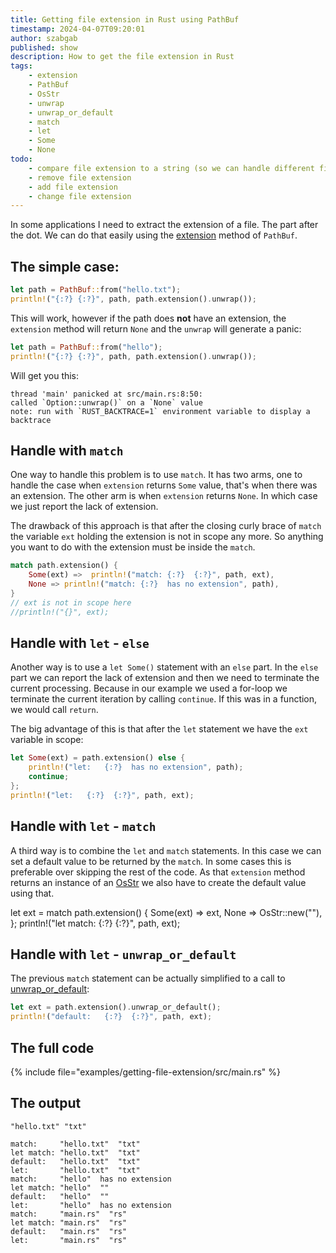 ```yaml
---
title: Getting file extension in Rust using PathBuf
timestamp: 2024-04-07T09:20:01
author: szabgab
published: show
description: How to get the file extension in Rust
tags:
    - extension
    - PathBuf
    - OsStr
    - unwrap
    - unwrap_or_default
    - match
    - let
    - Some
    - None
todo:
    - compare file extension to a string (so we can handle different file extensions in different ways, e.g. return content-type
    - remove file extension
    - add file extension
    - change file extension
---
```


In some applications I need to extract the extension of a file. The part after the dot. We can do that easily using the [extension](https://doc.rust-lang.org/std/path/struct.PathBuf.html#method.extension)
method of `PathBuf`.


## The simple case:

```rust
let path = PathBuf::from("hello.txt");
println!("{:?} {:?}", path, path.extension().unwrap());
```

This will work, however if the path does **not** have an extension, the `extension` method will return `None` and the `unwrap` will generate a panic:

```rust
let path = PathBuf::from("hello");
println!("{:?} {:?}", path, path.extension().unwrap());
```

Will get you this:

```
thread 'main' panicked at src/main.rs:8:50:
called `Option::unwrap()` on a `None` value
note: run with `RUST_BACKTRACE=1` environment variable to display a backtrace
```

## Handle with `match`

One way to handle this problem is to use `match`. It has two arms, one to handle the case when `extension` returns
`Some` value, that's when there was an extension. The other arm is when `extension` returns `None`. In which case
we just report the lack of extension.

The drawback of this approach is that after the closing curly brace of `match` the variable `ext` holding the extension
is not in scope any more. So anything you want to do with the extension must be inside the `match`.

```rust
match path.extension() {
    Some(ext) =>  println!("match: {:?}  {:?}", path, ext),
    None => println!("match: {:?}  has no extension", path),
}
// ext is not in scope here
//println!("{}", ext);
```

## Handle with `let` - `else`

Another way is to use a `let Some()` statement with an `else` part. In the `else` part
we can report the lack of extension and then we need to terminate the current processing.
Because in our example we used a for-loop we terminate the current iteration by calling `continue`.
If this was in a function, we would call `return`.

The big advantage of this is that after the `let` statement we have the `ext` variable in scope:


```rust
let Some(ext) = path.extension() else {
    println!("let:   {:?}  has no extension", path);
    continue;
};
println!("let:   {:?}  {:?}", path, ext);
```


## Handle with `let` - `match`

A third way is to combine the `let` and `match` statements. In this case we can set a default value
to be returned by the `match`. In some cases this is preferable over skipping the rest of the code.
As that `extension` method returns an instance of an [OsStr](https://doc.rust-lang.org/std/ffi/struct.OsStr.html)
we also have to create the default value using that.

let ext = match path.extension() {
    Some(ext) => ext,
    None => OsStr::new(""),
};
println!("let match: {:?}  {:?}", path, ext);


## Handle with `let` - `unwrap_or_default`

The previous `match` statement can be actually simplified to a call to [unwrap_or_default](https://doc.rust-lang.org/std/option/enum.Option.html#method.unwrap_or_default):

```rust
let ext = path.extension().unwrap_or_default();
println!("default:   {:?}  {:?}", path, ext);
```

## The full code

{% include file="examples/getting-file-extension/src/main.rs" %}

## The output

```
"hello.txt" "txt"

match:     "hello.txt"  "txt"
let match: "hello.txt"  "txt"
default:   "hello.txt"  "txt"
let:       "hello.txt"  "txt"
match:     "hello"  has no extension
let match: "hello"  ""
default:   "hello"  ""
let:       "hello"  has no extension
match:     "main.rs"  "rs"
let match: "main.rs"  "rs"
default:   "main.rs"  "rs"
let:       "main.rs"  "rs"
```


